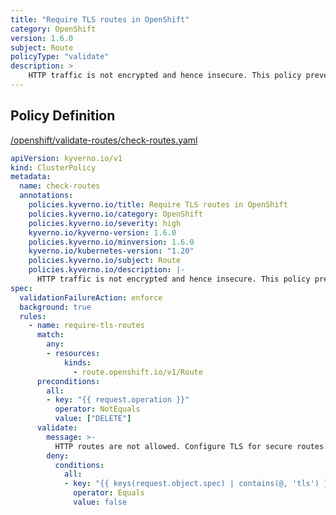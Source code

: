 ```yaml
---
title: "Require TLS routes in OpenShift"
category: OpenShift
version: 1.6.0
subject: Route
policyType: "validate"
description: >
    HTTP traffic is not encrypted and hence insecure. This policy prevents configuration of OpenShift HTTP routes.
---
```


## Policy Definition
<a href="https://github.com/JimBugwadia/kyverno-policies/raw/fix_annotations//openshift/validate-routes/check-routes.yaml" target="-blank">/openshift/validate-routes/check-routes.yaml</a>

```yaml
apiVersion: kyverno.io/v1
kind: ClusterPolicy
metadata:
  name: check-routes
  annotations:
    policies.kyverno.io/title: Require TLS routes in OpenShift
    policies.kyverno.io/category: OpenShift
    policies.kyverno.io/severity: high
    kyverno.io/kyverno-version: 1.6.0
    policies.kyverno.io/minversion: 1.6.0
    kyverno.io/kubernetes-version: "1.20"
    policies.kyverno.io/subject: Route
    policies.kyverno.io/description: |-
      HTTP traffic is not encrypted and hence insecure. This policy prevents configuration of OpenShift HTTP routes.
spec:
  validationFailureAction: enforce
  background: true
  rules:
    - name: require-tls-routes
      match:
        any:
        - resources:
            kinds:
              - route.openshift.io/v1/Route
      preconditions:
        all:
        - key: "{{ request.operation }}"
          operator: NotEquals
          value: ["DELETE"]
      validate:
        message: >-
          HTTP routes are not allowed. Configure TLS for secure routes.
        deny:
          conditions:
            all:
            - key: "{{ keys(request.object.spec) | contains(@, 'tls') }}"
              operator: Equals
              value: false


```
